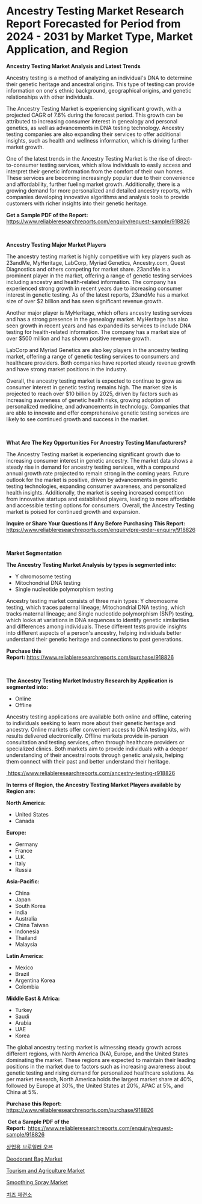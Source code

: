 <p><h1>Ancestry Testing Market Research Report Forecasted for Period from 2024 -  2031 by Market Type, Market Application, and Region</h1></p><p><strong>Ancestry Testing Market Analysis and Latest Trends</strong></p>
<p><p>Ancestry testing is a method of analyzing an individual's DNA to determine their genetic heritage and ancestral origins. This type of testing can provide information on one's ethnic background, geographical origins, and genetic relationships with other individuals.</p><p>The Ancestry Testing Market is experiencing significant growth, with a projected CAGR of 7.6% during the forecast period. This growth can be attributed to increasing consumer interest in genealogy and personal genetics, as well as advancements in DNA testing technology. Ancestry testing companies are also expanding their services to offer additional insights, such as health and wellness information, which is driving further market growth.</p><p>One of the latest trends in the Ancestry Testing Market is the rise of direct-to-consumer testing services, which allow individuals to easily access and interpret their genetic information from the comfort of their own homes. These services are becoming increasingly popular due to their convenience and affordability, further fueling market growth. Additionally, there is a growing demand for more personalized and detailed ancestry reports, with companies developing innovative algorithms and analysis tools to provide customers with richer insights into their genetic heritage.</p></p>
<p><strong>Get a Sample PDF of the Report:&nbsp;</strong> <a href="https://www.reliableresearchreports.com/enquiry/request-sample/918826">https://www.reliableresearchreports.com/enquiry/request-sample/918826</a></p>
<p>&nbsp;</p>
<p><strong>Ancestry Testing Major Market Players</strong></p>
<p><p>The ancestry testing market is highly competitive with key players such as 23andMe, MyHeritage, LabCorp, Myriad Genetics, Ancestry.com, Quest Diagnostics and others competing for market share. 23andMe is a prominent player in the market, offering a range of genetic testing services including ancestry and health-related information. The company has experienced strong growth in recent years due to increasing consumer interest in genetic testing. As of the latest reports, 23andMe has a market size of over $2 billion and has seen significant revenue growth.</p><p>Another major player is MyHeritage, which offers ancestry testing services and has a strong presence in the genealogy market. MyHeritage has also seen growth in recent years and has expanded its services to include DNA testing for health-related information. The company has a market size of over $500 million and has shown positive revenue growth.</p><p>LabCorp and Myriad Genetics are also key players in the ancestry testing market, offering a range of genetic testing services to consumers and healthcare providers. Both companies have reported steady revenue growth and have strong market positions in the industry.</p><p>Overall, the ancestry testing market is expected to continue to grow as consumer interest in genetic testing remains high. The market size is projected to reach over $10 billion by 2025, driven by factors such as increasing awareness of genetic health risks, growing adoption of personalized medicine, and advancements in technology. Companies that are able to innovate and offer comprehensive genetic testing services are likely to see continued growth and success in the market.</p></p>
<p>&nbsp;</p>
<p><strong>What Are The Key Opportunities For Ancestry Testing Manufacturers?</strong></p>
<p><p>The Ancestry Testing market is experiencing significant growth due to increasing consumer interest in genetic ancestry. The market data shows a steady rise in demand for ancestry testing services, with a compound annual growth rate projected to remain strong in the coming years. Future outlook for the market is positive, driven by advancements in genetic testing technologies, expanding consumer awareness, and personalized health insights. Additionally, the market is seeing increased competition from innovative startups and established players, leading to more affordable and accessible testing options for consumers. Overall, the Ancestry Testing market is poised for continued growth and expansion.</p></p>
<p><strong>Inquire or Share Your Questions If Any Before Purchasing This Report:</strong> <a href="https://www.reliableresearchreports.com/enquiry/pre-order-enquiry/918826">https://www.reliableresearchreports.com/enquiry/pre-order-enquiry/918826</a></p>
<p>&nbsp;</p>
<p><strong>Market Segmentation</strong></p>
<p><strong>The Ancestry Testing Market Analysis by types is segmented into:</strong></p>
<p><ul><li>Y chromosome testing</li><li>Mitochondrial DNA testing</li><li>Single nucleotide polymorphism testing</li></ul></p>
<p><p>Ancestry testing market consists of three main types: Y chromosome testing, which traces paternal lineage; Mitochondrial DNA testing, which tracks maternal lineage; and Single nucleotide polymorphism (SNP) testing, which looks at variations in DNA sequences to identify genetic similarities and differences among individuals. These different tests provide insights into different aspects of a person's ancestry, helping individuals better understand their genetic heritage and connections to past generations.</p></p>
<p><strong>Purchase this Report:&nbsp;</strong><a href="https://www.reliableresearchreports.com/purchase/918826">https://www.reliableresearchreports.com/purchase/918826</a></p>
<p>&nbsp;</p>
<p><strong>The Ancestry Testing Market Industry Research by Application is segmented into:</strong></p>
<p><ul><li>Online</li><li>Offline</li></ul></p>
<p><p>Ancestry testing applications are available both online and offline, catering to individuals seeking to learn more about their genetic heritage and ancestry. Online markets offer convenient access to DNA testing kits, with results delivered electronically. Offline markets provide in-person consultation and testing services, often through healthcare providers or specialized clinics. Both markets aim to provide individuals with a deeper understanding of their ancestral roots through genetic analysis, helping them connect with their past and better understand their heritage.</p></p>
<p><a href="https://www.reliableresearchreports.com/ancestry-testing-r918826">&nbsp;https://www.reliableresearchreports.com/ancestry-testing-r918826</a></p>
<p><strong>In terms of Region, the Ancestry Testing Market Players available by Region are:</strong></p>
<p>
    <p> <strong> North America: </strong>
        <ul>
            <li>United States</li>
            <li>Canada</li>
        </ul>
        </p> 
    <p> <strong> Europe: </strong>
        <ul>
            <li>Germany</li>
            <li>France</li>
            <li>U.K.</li>
            <li>Italy</li>
            <li>Russia</li>
        </ul>
        </p> 
    <p> <strong> Asia-Pacific: </strong>
        <ul>
            <li>China</li>
            <li>Japan</li>
            <li>South Korea</li>
            <li>India</li>
            <li>Australia</li>
            <li>China Taiwan</li>
            <li>Indonesia</li>
            <li>Thailand</li>
            <li>Malaysia</li>
        </ul>
        </p> 
    <p> <strong> Latin America: </strong>
        <ul>
            <li>Mexico</li>
            <li>Brazil</li>
            <li>Argentina Korea</li>
            <li>Colombia</li>
        </ul>
        </p> 
    <p> <strong> Middle East & Africa: </strong>
        <ul>
            <li>Turkey</li>
            <li>Saudi</li>
            <li>Arabia</li>
            <li>UAE</li>
            <li>Korea</li>
        </ul>
    </p>
    </p>
<p><p>The global ancestry testing market is witnessing steady growth across different regions, with North America (NA), Europe, and the United States dominating the market. These regions are expected to maintain their leading positions in the market due to factors such as increasing awareness about genetic testing and rising demand for personalized healthcare solutions. As per market research, North America holds the largest market share at 40%, followed by Europe at 30%, the United States at 20%, APAC at 5%, and China at 5%.</p></p>
<p><strong>Purchase this Report: </strong><a href="https://www.reliableresearchreports.com/purchase/918826">https://www.reliableresearchreports.com/purchase/918826</a></p>
<p>&nbsp;<strong>Get a Sample PDF of the Report:&nbsp;&nbsp;</strong><a href="https://www.reliableresearchreports.com/enquiry/request-sample/918826">https://www.reliableresearchreports.com/enquiry/request-sample/918826</a></p>
<p><strong></strong></p>
<p><p><a href="https://github.com/akzkkws047661437/Market-Research-Report-List-2/blob/main/803418650080.md">상업용 브로일러 오븐</a></p><p><a href="https://www.linkedin.com/pulse/deodorant-bag-market-share-evolution-growth-trends-2024-fldqe?trackingId=NJbA06N0Dyec6umdcpy1Xg%3D%3D">Deodorant Bag Market</a></p><p><a href="https://github.com/josesg55/Market-Research-Report-List-2/blob/main/tourism-and-agriculture-market.md">Tourism and Agriculture Market</a></p><p><a href="https://www.linkedin.com/pulse/smoothing-spray-market-outlook-industry-overview-forecast-0lvye?trackingId=WcIKU09Ht%2F0Bi2Uk2Avowg%3D%3D">Smoothing Spray Market</a></p><p><a href="https://github.com/vsckjg50460/Market-Research-Report-List-2/blob/main/888194550081.md">치즈 제련소</a></p></p>